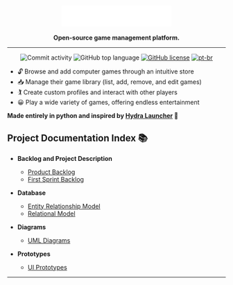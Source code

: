 <div align="center">
  <img src="res/primary-logo-white.png" alt="PlayNexus Database" style="width: 50%;">

<p align="center">
    <strong>Open-source game management platform.</strong>
  </p>

<hr>

  ![Commit activity](https://img.shields.io/github/commit-activity/m/iyksh/PlayNexus)
  ![GitHub top language](https://img.shields.io/github/languages/top/iyksh/PlayNexus?logo=python&label=)
  [![GitHub license](https://img.shields.io/github/license/iyksh/PlayNexus)](https://github.com/iyksh/PlayNexus/LICENSE)
  [![pt-br](https://img.shields.io/badge/lang-pt--br-green.svg)](./res/README_PTBR.md)

</div>

- 🔓 Browse and add computer games through an intuitive store
- 📥 Manage their game library (list, add, remove, and edit games)
- 🏌 Create custom profiles and interact with other players
- 😀 Play a wide variety of games, offering endless entertainment

**Made entirely in python and inspired by [Hydra Launcher](https://github.com/hydralauncher/hydra) 🐍**

## Project Documentation Index 📚

- **Backlog and Project Description**

  - [Product Backlog](/docs/backlog/productBacklog.md)
  - [First Sprint Backlog](/docs/backlog/SprintBacklog.md)
- **Database**

  - [Entity Relationship Model](/docs/database/entityRelationship.md)
  - [Relational Model](docs\database\relationalModel.md)
- **Diagrams**

  - [UML Diagrams](/docs/uml/class_diagram.md)
- **Prototypes**

  - [UI Prototypes](/docs/diagram/diagramModel.md)
---
